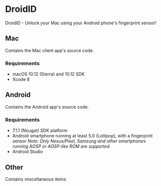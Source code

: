 # DroidID
DroidID - Unlock your Mac using your Android phone's fingerprint sensor!

## Mac
Contains the Mac client app's source code.

### Requirements
* macOS 10.12 (Sierra) and 10.12 SDK
* Xcode 8

## Android
Contains the Android app's source code.

### Requirements
* 7.1.1 (Nougat) SDK platform
* Android smartphone running at least 5.0 (Lollipop), with a fingerprint sensor
*Note: Only Nexus/Pixel, Samsung and other smartphones running AOSP or AOSP-like ROM are supported*
* Android Studio

## Other
Contains miscellaneous items
